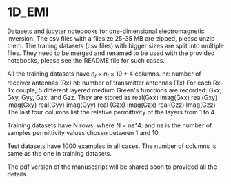 # 1D_EMI
Datasets and jupyter notebooks for one-dimensional electromagnetic inversion.
The csv files with a filesize 25-35 MB are zipped, please unzip them.
The traning datasets (csv files) with bigger sizes are split into multiple files. They need to be merged and renamed to be used with the provided notebooks, please see the README file for such cases.

All the training datasets have $n_r \times n_t\times 10+4$ columns.
nr: number of receiver antennas (Rx)
nt: number of transmitter antennas (Tx)
For each Rx-Tx couple, 5 different layered medium Green's functions are recorded: Gxx, Gxy, Gyy, Gzx, and Gzz. They are stored as 
real(Gxx) imag(Gxx) real(Gxy) imag(Gxy) real(Gyy) imag(Gyy) real (Gzx) imag(Gzx) real(Gzz) Imag(Gzz)
The last four columns list the relative permittivity of the layers from 1 to 4.

Training datasets have N rows, where N = ns^4. and ns is the number of samples permittivity values chosen between 1 and 10.

Test datasets have 1000 examples in all cases. The number of columns is same as the one in training datasets.

The pdf version of the manuscsript will be shared soon to provided all the details.
